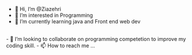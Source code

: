 - 👋 Hi, I’m @Ziazehri
- 👀 I’m interested in Programming 
- 🌱 I’m currently learning java and Front end web dev
<br>
- 💞️ I’m looking to collaborate on programming competetion to improve my coding skill.
- 📫 How to reach me ...

<!---
Ziazehri/Ziazehri is a ✨ special ✨ repository because its `README.md` (this file) appears on your GitHub profile.
You can click the Preview link to take a look at your changes.
--->
